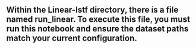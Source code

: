 


## Within the Linear-lstf directory, there is a file named run_linear. To execute this file, you must run this notebook and ensure the dataset paths match your current configuration.
